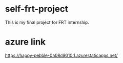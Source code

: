 # self-frt-project
This is my final project for FRT internship.
# azure link
https://happy-pebble-0a08d8010.1.azurestaticapps.net/
